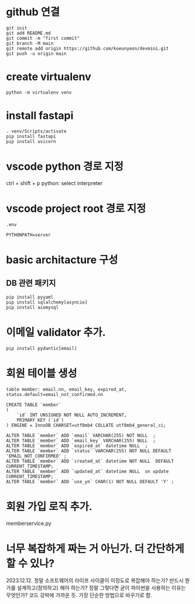 # github 연결
```
git init
git add README.md
git commit -m "first commit"
git branch -M main
git remote add origin https://github.com/koeunyeon/devmini.git
git push -u origin main
```

# create virtualenv
```
python -m virtualenv venv
```

# install fastapi
```
. venv/Scripts/activate
pip install fastapi
pip install uvicorn
```

# vscode python 경로 지정
ctrl + shift + p
python: select interpreter

# vscode project root 경로 지정
`.env`
```
PYTHONPATH=server
```

# basic architacture 구성
## DB 관련 패키지
```
pip install pyyaml
pip install sqlalchemy[asyncio]
pip install aiomysql
```

# 이메일 validator 추가.
```
pip install pydantic[email]
```

# 회원 테이블 생성
```
table member: email.nn, email_key, expired_at, status.default=email_not_confirmed.nn
```
```
CREATE TABLE `member`
(
    `id` INT UNSIGNED NOT NULL AUTO_INCREMENT,
    PRIMARY KEY (`id`)
) ENGINE = InnoDB CHARSET=utf8mb4 COLLATE utf8mb4_general_ci;

ALTER TABLE `member` ADD `email` VARCHAR(255) NOT NULL  ;
ALTER TABLE `member` ADD `email_key` VARCHAR(255) NULL  ;
ALTER TABLE `member` ADD `expired_at` datetime NULL  ;
ALTER TABLE `member` ADD `status` VARCHAR(255) NOT NULL DEFAULT 'EMAIL_NOT_CONFIRMED' ;
ALTER TABLE `member` ADD `created_at` datetime NOT NULL  DEFAULT CURRENT_TIMESTAMP;
ALTER TABLE `member` ADD `updated_at` datetime NULL  on update CURRENT_TIMESTAMP;
ALTER TABLE `member` ADD `use_yn` CHAR(1) NOT NULL DEFAULT 'Y' ;
```

# 회원 가입 로직 추가.
memberservice.py

# 너무 복잡하게 짜는 거 아닌가. 더 간단하게 할 수 있나?
2023.12.12.
정말 소프트웨어의 라이프 사이클이 이정도로 복잡해야 하는가?
반드시 뭔가를 설계하고(정의하고) 해야 하는가? 정말 그렇다면 굳이 파이썬을 사용하는 이유는 무엇인가?
코드 강박에 가까운 듯.
가장 단순한 방법으로 바꾸기로 함.